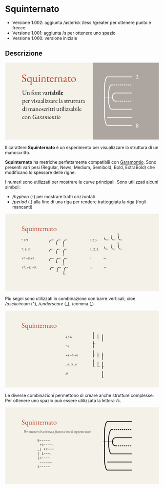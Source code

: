 # Squinternato
- Versione 1.002: aggiunta /asterisk /less /greater per ottenere punto e frecce
- Versione 1.001: aggiunta /s per ottenere uno spazio
- Versione 1.000: versione iniziale

## Descrizione
![image](images/01.jpg)

Il carattere **Squinternato** è un esperimento per visualizzare la struttura di un manoscritto.

**Squinternato** ha metriche perfettamente compatibili con [Garamontio](https://github.com/m-casanova/Garamontio).
Sono presenti vari pesi (Regular, News, Medium, Semibold, Bold, ExtraBold) che modificano lo spessore delle righe.

I numeri sono utilizzati per mostrare le curve principali.
Sono utilizzati alcuni simboli:
- _/hyphen_ (-) per mostrare tratti orizzontali
- _/period_ (.) alla fine di una riga per rendere tratteggiata la riga (fogli mancanti)

![image](images/02.jpg)

Più segni sono utilizzati in combinazione con barre verticali, cioè _/asciicircum_ (^), _/underscore_ (_), /comma (,) 

![image](images/03.jpg)

Le diverse combinazioni permettono di creare anche strutture complesse.
Per ottenere uno spazio può essere utilizzata la lettera _/s_.

![image](images/04.jpg)
